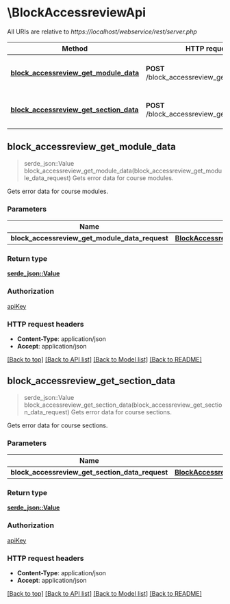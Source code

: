 # \BlockAccessreviewApi

All URIs are relative to *https://localhost/webservice/rest/server.php*

Method | HTTP request | Description
------------- | ------------- | -------------
[**block_accessreview_get_module_data**](BlockAccessreviewApi.md#block_accessreview_get_module_data) | **POST** /block_accessreview_get_module_data | Gets error data for course modules.
[**block_accessreview_get_section_data**](BlockAccessreviewApi.md#block_accessreview_get_section_data) | **POST** /block_accessreview_get_section_data | Gets error data for course sections.



## block_accessreview_get_module_data

> serde_json::Value block_accessreview_get_module_data(block_accessreview_get_module_data_request)
Gets error data for course modules.

Gets error data for course modules.

### Parameters


Name | Type | Description  | Required | Notes
------------- | ------------- | ------------- | ------------- | -------------
**block_accessreview_get_module_data_request** | [**BlockAccessreviewGetModuleDataRequest**](BlockAccessreviewGetModuleDataRequest.md) |  | [required] |

### Return type

[**serde_json::Value**](serde_json::Value.md)

### Authorization

[apiKey](../README.md#apiKey)

### HTTP request headers

- **Content-Type**: application/json
- **Accept**: application/json

[[Back to top]](#) [[Back to API list]](../README.md#documentation-for-api-endpoints) [[Back to Model list]](../README.md#documentation-for-models) [[Back to README]](../README.md)


## block_accessreview_get_section_data

> serde_json::Value block_accessreview_get_section_data(block_accessreview_get_section_data_request)
Gets error data for course sections.

Gets error data for course sections.

### Parameters


Name | Type | Description  | Required | Notes
------------- | ------------- | ------------- | ------------- | -------------
**block_accessreview_get_section_data_request** | [**BlockAccessreviewGetSectionDataRequest**](BlockAccessreviewGetSectionDataRequest.md) |  | [required] |

### Return type

[**serde_json::Value**](serde_json::Value.md)

### Authorization

[apiKey](../README.md#apiKey)

### HTTP request headers

- **Content-Type**: application/json
- **Accept**: application/json

[[Back to top]](#) [[Back to API list]](../README.md#documentation-for-api-endpoints) [[Back to Model list]](../README.md#documentation-for-models) [[Back to README]](../README.md)

